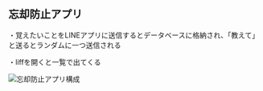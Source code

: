 ## 忘却防止アプリ
・覚えたいことをLINEアプリに送信するとデータベースに格納され、「教えて」と送るとランダムに一つ送信される

・liffを開くと一覧で出てくる

![忘却防止アプリ構成](https://github.com/tryuuu/line-remember-final/assets/113238295/fdec8ea3-6f9f-485f-bab8-1a52db70c91a)

